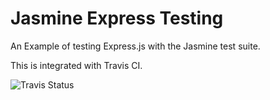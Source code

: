 # Jasmine Express Testing

An Example of testing Express.js with the Jasmine test suite.

This is integrated with Travis CI.

![Travis Status](https://travis-ci.org/mrafaeldie12/jasmine-express-testing.svg?branch=master)